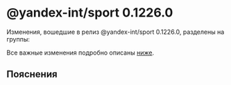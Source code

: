 # @yandex-int/sport 0.1226.0

<!-- ЧЕЛОВЕЧЕСКОЕ ВСТУПЛЕНИЕ -->

Изменения, вошедшие в релиз @yandex-int/sport 0.1226.0, разделены на группы:

Все важные изменения подробно описаны [ниже](#Пояснения).

## Пояснения


